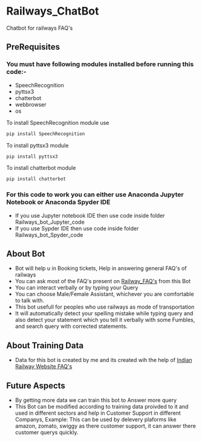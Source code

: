 # Railways_ChatBot
Chatbot for railways FAQ's
## PreRequisites
### You must have following modules installed before running this code:-
- SpeechRecognition
- pyttsx3
- chatterbot
- webbrowser
- os

To install SpeechRecognition module use
```python
pip install SpeechRecognition
```

To install pyttsx3 module
```python
pip install pyttsx3
```

To install chatterbot module
```python
pip install chatterbot 
```

### For this code to work you can either use Anaconda Jupyter Notebook or Anaconda Spyder IDE
- If you use Jupyter notebook IDE then use code inside folder Railways_bot_Jupyter_code 
- If you use Sypder IDE then use code inside folder Railways_bot_Spyder_code


## About Bot
- Bot will help u in Booking tickets, Help in answering general FAQ's of railways 
- You can ask most of the FAQ's present on [Railway_FAQ's](https://indianrailways.info/) from this Bot
- You can interact verbally or by typing your Query
- You can choose Male/Female Assistant, whichever you are comfortable to talk with.
- This bot usefull for peoples who use railways as mode of transportation
- It will automatically detect your spelling mistake while typing query and also detect your statement which you tell it verbally with some Fumbles, and search query with corrected statements.

## About Training Data
- Data for this bot is created by me and its created wih the help of [Indian Railway Website FAQ's](https://indianrailways.info/)
## Future Aspects
- By getting more data we can train this bot to Answer more query 
- This Bot can be modified according to training data proivded to it and used in different sectors and help in Customer Support in different Companys, Example: This can be used by delevery plaforms like amazon, zomato, swiggy as there customer support, it can answer there customer querys quickly.
